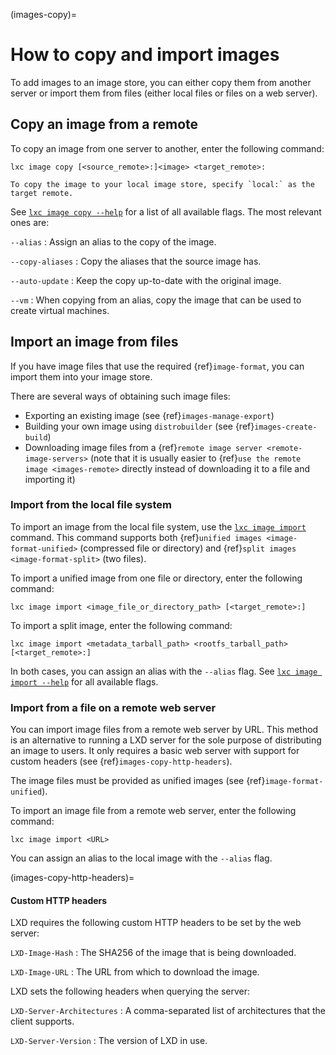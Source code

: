 (images-copy)=
# How to copy and import images

To add images to an image store, you can either copy them from another server or import them from files (either local files or files on a web server).

## Copy an image from a remote

To copy an image from one server to another, enter the following command:

    lxc image copy [<source_remote>:]<image> <target_remote>:

```{note}
To copy the image to your local image store, specify `local:` as the target remote.
```

See [`lxc image copy --help`](lxc_image_copy.md) for a list of all available flags.
The most relevant ones are:

`--alias`
: Assign an alias to the copy of the image.

`--copy-aliases`
: Copy the aliases that the source image has.

`--auto-update`
: Keep the copy up-to-date with the original image.

`--vm`
: When copying from an alias, copy the image that can be used to create virtual machines.

## Import an image from files

If you have image files that use the required {ref}`image-format`, you can import them into your image store.

There are several ways of obtaining such image files:

- Exporting an existing image (see {ref}`images-manage-export`)
- Building your own image using `distrobuilder` (see {ref}`images-create-build`)
- Downloading image files from a {ref}`remote image server <remote-image-servers>` (note that it is usually easier to {ref}`use the remote image <images-remote>` directly instead of downloading it to a file and importing it)

### Import from the local file system

To import an image from the local file system, use the [`lxc image import`](lxc_image_import.md) command.
This command supports both {ref}`unified images <image-format-unified>` (compressed file or directory) and {ref}`split images <image-format-split>` (two files).

To import a unified image from one file or directory, enter the following command:

    lxc image import <image_file_or_directory_path> [<target_remote>:]

To import a split image, enter the following command:

    lxc image import <metadata_tarball_path> <rootfs_tarball_path> [<target_remote>:]

In both cases, you can assign an alias with the `--alias` flag.
See [`lxc image import --help`](lxc_image_import.md) for all available flags.

### Import from a file on a remote web server

You can import image files from a remote web server by URL.
This method is an alternative to running a LXD server for the sole purpose of distributing an image to users.
It only requires a basic web server with support for custom headers (see {ref}`images-copy-http-headers`).

The image files must be provided as unified images (see {ref}`image-format-unified`).

To import an image file from a remote web server, enter the following command:

    lxc image import <URL>

You can assign an alias to the local image with the `--alias` flag.

(images-copy-http-headers)=
#### Custom HTTP headers

LXD requires the following custom HTTP headers to be set by the web server:

`LXD-Image-Hash`
: The SHA256 of the image that is being downloaded.

`LXD-Image-URL`
: The URL from which to download the image.

LXD sets the following headers when querying the server:

`LXD-Server-Architectures`
: A comma-separated list of architectures that the client supports.

`LXD-Server-Version`
: The version of LXD in use.
